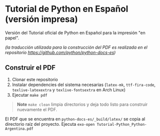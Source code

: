 # Tutorial de Python en Español (versión impresa)

Versión del Tutorial oficial de Python en Español para la impresión "en papel".

_(la traducción utilizada para la construcción del PDF es realizada en el repositorio https://github.com/python/python-docs-es)_

## Construir el PDF

1. Clonar este repositorio
1. Instalar dependencies del sistema necesarias (`latex-mk`, `ttf-fira-code`, `texlive-latexextra` y `texlive-fontsextra` en Arch Linux)
1. Ejecutar `make pdf`
> **Note**
> `make clean` limpia directorios y deja todo listo para construir nuevamente el PDF.

El PDF que se encuentra en `python-docs-es/_build/latex/` se copia al directorio raíz del proyecto.
Ejecuta `exo-open Tutorial-Python_Python-Argentina.pdf`

